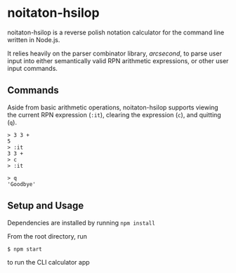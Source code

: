 # noitaton-hsilop
noitaton-hsilop is a reverse polish notation calculator for the command line written in Node.js.

It relies heavily on the parser combinator library, *arcsecond*, to 
parse user input into either semantically valid RPN arithmetic expressions, or other user input commands.

## Commands
Aside from basic arithmetic operations, noitaton-hsilop supports viewing the current RPN expression (`:it`), clearing the expression (`c`), and quitting (`q`).
```
> 3 3 + 
5 
> :it
3 3 +
> c
> :it

> q
'Goodbye'
```

## Setup and Usage
Dependencies are installed by running `npm install`

From the root directory, run
```
$ npm start
```
to run the CLI calculator app
